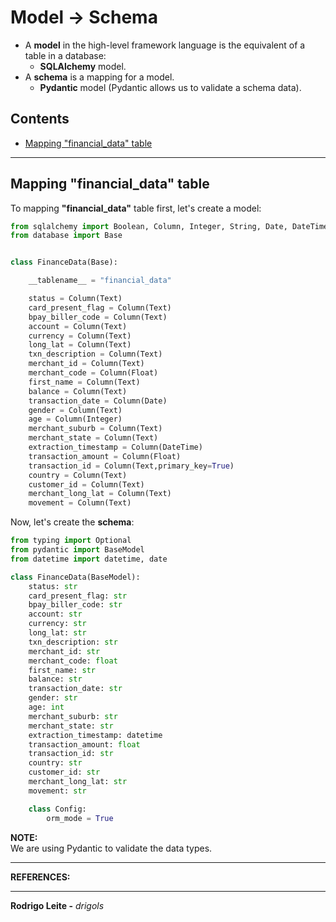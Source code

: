# Model → Schema

 - A **model** in the high-level framework language is the equivalent of a table in a database:
   - **SQLAlchemy** model.
 - A **schema** is a mapping for a model.
   - **Pydantic** model (Pydantic allows us to validate a schema data).

## Contents

 - [Mapping "financial_data" table](#financial-data)

---

<div id="financial-data"></div>

## Mapping "financial_data" table

To mapping **"financial_data"** table first, let's create a model:

```python
from sqlalchemy import Boolean, Column, Integer, String, Date, DateTime, Float, Text
from database import Base


class FinanceData(Base):

    __tablename__ = "financial_data"

    status = Column(Text)
    card_present_flag = Column(Text)
    bpay_biller_code = Column(Text)
    account = Column(Text)
    currency = Column(Text)
    long_lat = Column(Text)
    txn_description = Column(Text)
    merchant_id = Column(Text)
    merchant_code = Column(Float)
    first_name = Column(Text)
    balance = Column(Text)
    transaction_date = Column(Date)
    gender = Column(Text)
    age = Column(Integer)
    merchant_suburb = Column(Text)
    merchant_state = Column(Text)
    extraction_timestamp = Column(DateTime)
    transaction_amount = Column(Float)
    transaction_id = Column(Text,primary_key=True)
    country = Column(Text)
    customer_id = Column(Text)
    merchant_long_lat = Column(Text)
    movement = Column(Text)
```

Now, let's create the **schema**:

```python
from typing import Optional
from pydantic import BaseModel
from datetime import datetime, date

class FinanceData(BaseModel):
    status: str
    card_present_flag: str
    bpay_biller_code: str
    account: str
    currency: str
    long_lat: str
    txn_description: str
    merchant_id: str
    merchant_code: float
    first_name: str
    balance: str
    transaction_date: str
    gender: str
    age: int
    merchant_suburb: str
    merchant_state: str
    extraction_timestamp: datetime
    transaction_amount: float
    transaction_id: str
    country: str
    customer_id: str
    merchant_long_lat: str
    movement: str

    class Config:
        orm_mode = True
```

**NOTE:**  
We are using Pydantic to validate the data types.

---

**REFERENCES:**  
[]()  

---

**Rodrigo Leite -** *drigols*

